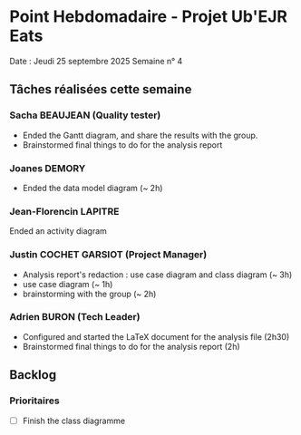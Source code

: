 # Point Hebdomadaire - Projet Ub'EJR Eats

Date : Jeudi 25 septembre 2025
Semaine n° 4

## Tâches réalisées cette semaine

### Sacha BEAUJEAN (Quality tester)
- Ended the Gantt diagram, and share the results with the group. 
- Brainstormed final things to do for the analysis report

### Joanes DEMORY
- Ended the data model diagram (~ 2h)

### Jean-Florencin LAPITRE 
 Ended an activity diagram

### Justin COCHET GARSIOT (Project Manager)
- Analysis report's redaction : use case diagram and class diagram (~ 3h)
- use case diagram (~ 1h)
- brainstorming with the group (~ 2h)

### Adrien BURON (Tech Leader)
- Configured and started the LaTeX document for the analysis file (2h30)
- Brainstormed final things to do for the analysis report (2h)

## Backlog

### Prioritaires
- [ ] Finish the class diagramme 

